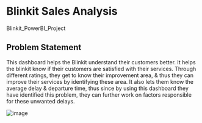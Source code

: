 # Blinkit Sales Analysis 
Blinkit_PowerBI_Project
## Problem Statement

This dashboard helps the Blinkit understand their customers better. It helps the blinkit know if their customers are satisfied with their services. Through different ratings, they get to know their improvement area, & thus they can improve their services by identifying these area. It also lets them know the average delay & departure time, thus since by using this dashboard they have identified this problem, they can further work on factors responsible for these unwanted delays.

![image](https://github.com/user-attachments/assets/9ad07f07-8658-4865-81c2-ff8eb75dc033)


